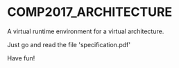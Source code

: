 # COMP2017_ARCHITECTURE
A virtual runtime environment for a virtual architecture.

Just go and read the file 'specification.pdf'

Have fun!

